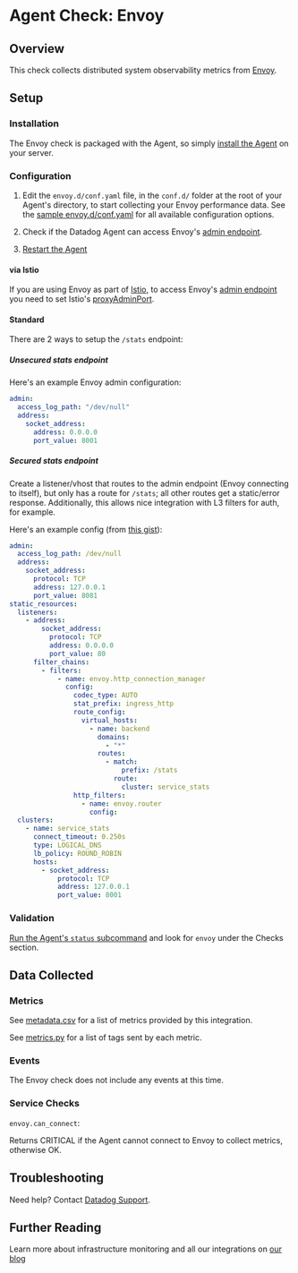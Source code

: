 # Agent Check: Envoy
## Overview

This check collects distributed system observability metrics from [Envoy][1].

## Setup

### Installation

The Envoy check is packaged with the Agent, so simply [install the Agent][2] on your server.

### Configuration

1. Edit the `envoy.d/conf.yaml` file, in the `conf.d/` folder at the root of your Agent's directory, to start collecting your Envoy performance data.
See the [sample envoy.d/conf.yaml][4] for all available configuration options.

2. Check if the Datadog Agent can access Envoy's [admin endpoint][5].

3. [Restart the Agent][3]

#### via Istio

If you are using Envoy as part of [Istio][6], to access Envoy's [admin endpoint][5] you need to set Istio's [proxyAdminPort][7].

#### Standard

There are 2 ways to setup the `/stats` endpoint:

##### Unsecured stats endpoint

Here's an example Envoy admin configuration:

```yaml
admin:
  access_log_path: "/dev/null"
  address:
    socket_address:
      address: 0.0.0.0
      port_value: 8001
```

##### Secured stats endpoint

Create a listener/vhost that routes to the admin endpoint (Envoy connecting to itself), but only has a route for `/stats`; all other routes get a static/error response. Additionally, this allows nice integration with L3 filters for auth, for example.

Here's an example config (from [this gist][13]):

```yaml
admin:
  access_log_path: /dev/null
  address:
    socket_address:
      protocol: TCP
      address: 127.0.0.1
      port_value: 8081
static_resources:
  listeners:
    - address:
        socket_address:
          protocol: TCP
          address: 0.0.0.0
          port_value: 80
      filter_chains:
        - filters:
            - name: envoy.http_connection_manager
              config:
                codec_type: AUTO
                stat_prefix: ingress_http
                route_config:
                  virtual_hosts:
                    - name: backend
                      domains:
                        - "*"
                      routes:
                        - match:
                            prefix: /stats
                          route:
                            cluster: service_stats
                http_filters:
                  - name: envoy.router
                    config:
  clusters:
    - name: service_stats
      connect_timeout: 0.250s
      type: LOGICAL_DNS
      lb_policy: ROUND_ROBIN
      hosts:
        - socket_address:
            protocol: TCP
            address: 127.0.0.1
            port_value: 8001
```

### Validation

[Run the Agent's `status` subcommand][8] and look for `envoy` under the Checks section.

## Data Collected
### Metrics

See [metadata.csv][9] for a list of metrics provided by this integration.

See [metrics.py][10] for a list of tags sent by each metric.

### Events

The Envoy check does not include any events at this time.

### Service Checks

`envoy.can_connect`:

Returns CRITICAL if the Agent cannot connect to Envoy to collect metrics, otherwise OK.

## Troubleshooting

Need help? Contact [Datadog Support][11].

## Further Reading
Learn more about infrastructure monitoring and all our integrations on [our blog][12]


[1]: https://www.envoyproxy.io
[2]: https://app.datadoghq.com/account/settings#agent
[3]: https://docs.datadoghq.com/agent/faq/agent-commands/#start-stop-restart-the-agent
[4]: https://github.com/DataDog/integrations-core/blob/master/envoy/conf.yaml.example
[5]: https://www.envoyproxy.io/docs/envoy/latest/operations/admin
[6]: https://istio.io
[7]: https://istio.io/docs/reference/config/istio.mesh.v1alpha1.html#ProxyConfig
[8]: https://docs.datadoghq.com/agent/faq/agent-commands/#agent-status-and-information
[9]: https://github.com/DataDog/integrations-core/blob/master/envoy/metadata.csv
[10]: https://github.com/DataDog/integrations-core/blob/master/envoy/datadog_checks/envoy/metrics.py
[11]: http://docs.datadoghq.com/help/
[12]: https://www.datadoghq.com/blog/
[13]: https://gist.github.com/ofek/6051508cd0dfa98fc6c13153b647c6f8
